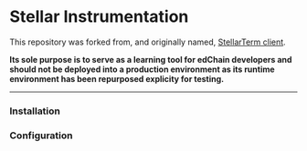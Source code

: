 # Stellar Instrumentation

This repository was forked from, and originally named, [StellarTerm client](https://github.com/stellarterm/stellarterm-desktop-client).

**Its sole purpose is to serve as a learning tool for edChain developers and should not be deployed into a production environment as its runtime environment has been repurposed explicity for testing.**

---

### Installation

### Configuration